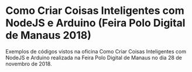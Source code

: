 # Como Criar Coisas Inteligentes com NodeJS e Arduino (Feira Polo Digital de Manaus 2018)

Exemplos de códigos vistos na oficina Como Criar Coisas Inteligentes com NodeJS e Arduino realizada na Feira Polo Digital de Manaus no dia 28 de novembro de 2018.